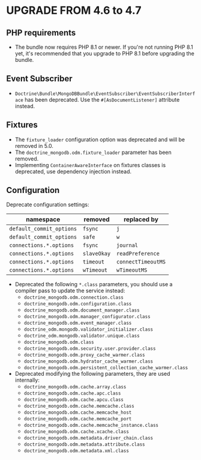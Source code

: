 UPGRADE FROM 4.6 to 4.7
=======================

## PHP requirements

* The bundle now requires PHP 8.1 or newer. If you're not running PHP 8.1 yet,
  it's recommended that you upgrade to PHP 8.1 before upgrading the bundle.

## Event Subscriber

* `Doctrine\Bundle\MongoDBBundle\EventSubscriber\EventSubscriberInterface` has
  been deprecated. Use the `#[AsDocumentListener]` attribute instead.

## Fixtures

* The `fixture_loader` configuration option was deprecated and will be removed
  in 5.0.
* The `doctrine_mongodb.odm.fixture_loader` parameter has been removed.
* Implementing `ContainerAwareInterface` on fixtures classes is deprecated,
  use dependency injection instead.

## Configuration

Deprecate configuration settings:

| namespace                | removed     | replaced by        |
|--------------------------|-------------|--------------------|
| `default_commit_options` | `fsync`     | `j`                |
| `default_commit_options` | `safe`      | `w`                |
| `connections.*.options`  | `fsync`     | `journal`          |
| `connections.*.options`  | `slaveOkay` | `readPreference`   |
| `connections.*.options`  | `timeout`   | `connectTimeoutMS` |
| `connections.*.options`  | `wTimeout`  | `wTimeoutMS`       |

* Deprecated the following `*.class` parameters, you should use a compiler pass to update the service instead:
  * `doctrine_mongodb.odm.connection.class`
  * `doctrine_mongodb.odm.configuration.class`
  * `doctrine_mongodb.odm.document_manager.class`
  * `doctrine_mongodb.odm.manager_configurator.class`
  * `doctrine_mongodb.odm.event_manager.class`
  * `doctrine_odm.mongodb.validator_initializer.class`
  * `doctrine_odm.mongodb.validator.unique.class`
  * `doctrine_mongodb.odm.class`
  * `doctrine_mongodb.odm.security.user.provider.class`
  * `doctrine_mongodb.odm.proxy_cache_warmer.class`
  * `doctrine_mongodb.odm.hydrator_cache_warmer.class`
  * `doctrine_mongodb.odm.persistent_collection_cache_warmer.class`
* Deprecated modifying the following parameters, they are used internally:
  * `doctrine_mongodb.odm.cache.array.class`
  * `doctrine_mongodb.odm.cache.apc.class`
  * `doctrine_mongodb.odm.cache.apcu.class`
  * `doctrine_mongodb.odm.cache.memcache.class`
  * `doctrine_mongodb.odm.cache.memcache_host`
  * `doctrine_mongodb.odm.cache.memcache_port`
  * `doctrine_mongodb.odm.cache.memcache_instance.class`
  * `doctrine_mongodb.odm.cache.xcache.class`
  * `doctrine_mongodb.odm.metadata.driver_chain.class`
  * `doctrine_mongodb.odm.metadata.attribute.class`
  * `doctrine_mongodb.odm.metadata.xml.class`
